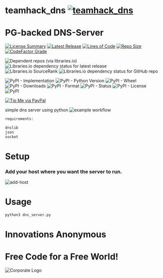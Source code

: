 # teamhack_dns [![teamhack_dns](https://github.com/InnovAnon-Inc/teamhack_dns/actions/workflows/pkgrel.yml/badge.svg)](https://github.com/InnovAnon-Inc/teamhack_dns/actions/workflows/pkgrel.yml)
PG-backed DNS-Server
==========
[![License Summary](https://img.shields.io/github/license/InnovAnon-Inc/teamhack_dns?color=%23FF1100&label=Free%20Code%20for%20a%20Free%20World%21&logo=InnovAnon%2C%20Inc.&logoColor=%23FF1133&style=plastic)](https://tldrlegal.com/license/unlicense#summary)
[![Latest Release](https://img.shields.io/github/commits-since/InnovAnon-Inc/teamhack_dns/latest?color=%23FF1100&include_prereleases&logo=InnovAnon%2C%20Inc.&logoColor=%23FF1133&style=plastic)](https://github.com/InnovAnon-Inc/teamhack_dns/releases/latest)
[![Lines of Code](https://tokei.rs/b1/github/InnovAnon-Inc/teamhack_dns?category=code&color=FF1100&logo=InnovAnon-Inc&logoColor=FF1133&style=plastic)](https://github.com/InnovAnon-Inc/teamhack_dns)
[![Repo Size](https://img.shields.io/github/repo-size/InnovAnon-Inc/teamhack_dns?color=%23FF1100&logo=InnovAnon%2C%20Inc.&logoColor=%23FF1133&style=plastic)](https://github.com/InnovAnon-Inc/teamhack_dns)
[![CodeFactor Grade](https://img.shields.io/codefactor/grade/github/InnovAnon-Inc/teamhack_dns?color=FF1100&logo=InnovAnon-Inc&logoColor=FF1133&style=plastic)](https://www.codefactor.io/repository/github/InnovAnon-Inc/teamhack_dns)

![Dependent repos (via libraries.io)](https://img.shields.io/librariesio/dependent-repos/pypi/teamhack_dns?color=FF1100&style=plastic)
![Libraries.io dependency status for latest release](https://img.shields.io/librariesio/release/pypi/teamhack_dns?color=FF1100&style=plastic)
![Libraries.io SourceRank](https://img.shields.io/librariesio/sourcerank/pypi/teamhack_dns?style=plastic)
![Libraries.io dependency status for GitHub repo](https://img.shields.io/librariesio/github/InnovAnon-Inc/teamhack_dns?color=FF1100&logoColor=FF1133&style=plastic)

![PyPI - Implementation](https://img.shields.io/pypi/implementation/teamhack_dns?color=FF1100&logo=InnovAnon-Inc&logoColor=FF1133&style=plastic)
![PyPI - Python Version](https://img.shields.io/pypi/pyversions/teamhack_dns?color=FF1100&logo=InnovAnon-Inc&logoColor=FF1133&style=plastic)
![PyPI - Wheel](https://img.shields.io/pypi/wheel/teamhack_dns?color=FF1100&logo=InnovAnon-Inc&logoColor=FF1133&style=plastic)
![PyPI - Downloads](https://img.shields.io/pypi/dd/teamhack_dns?color=FF1100&logo=InnovAnon-Inc&logoColor=FF1133&style=plastic)
![PyPI - Format](https://img.shields.io/pypi/format/teamhack_dns?color=FF1100&logo=InnovAnon-Inc&logoColor=FF1133&style=plastic)
![PyPI - Status](https://img.shields.io/pypi/status/teamhack_dns?color=FF1100&logo=InnovAnon-Inc&logoColor=FF1133&style=plastic)
![PyPI - License](https://img.shields.io/pypi/l/teamhack_dns?color=FF1100&logo=InnovAnon-Inc&logoColor=FF1133&style=plastic)
![PyPI](https://img.shields.io/pypi/v/teamhack_dns?color=FF1100&logo=InnovAnon-Inc&logoColor=FF1133&style=plastic)

[![Tip Me via PayPal](https://img.shields.io/badge/paypal-donate-FF1100.svg?logo=paypal&logoColor=FF1133&style=plastic)](https://www.paypal.me/InnovAnon)

simple dns server using python
![example workflow](https://github.com/InnovAnon-Inc/teamhack_dns/actions/workflows/pkgrel.yml/badge.svg)

```sh
requirements:

dnslib
json
socket

```

# Setup
### Add your host where you want the server to run.
![add-host](https://user-images.githubusercontent.com/97550737/225977420-3b9a362b-f072-49c9-bfa1-6880584e49df.png)


# Usage  

```sh
python3 dns_server.py

```

# Innovations Anonymous
Free Code for a Free World!
==========
![Corporate Logo](https://innovanon-inc.github.io/assets/images/logo.gif)

